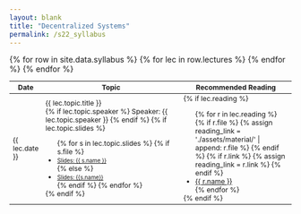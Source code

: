 ```yaml
---
layout: blank
title: "Decentralized Systems"
permalink: /s22_syllabus
---
```

<table style="table-layout: fixed; font-size: 88%;">
  <thead>
      <th style="width: 10%;">Date</th>
      <th style="width: 50%;"> Topic </th>
      <th style="width: 40%;"> Recommended Reading </th>
  </thead>
  <tbody>
    {% for row in site.data.syllabus %}
      {% for lec in row.lectures %}
        <tr> 
          <td> {{ lec.date }} </td>
          <td> {{ lec.topic.title }}
            <br>
            {% if lec.topic.speaker %}
              Speaker: {{ lec.topic.speaker }} 
            {% endif %}
            {% if lec.topic.slides %}
              <ul style="margin-bottom: 0;">
                {% for s in lec.topic.slides %}
                  {% if s.file %}
                    <li> <a target="_parent" href="./assets/material/{{s.file}}" style="font-size: 80%;"> Slides: {{ s.name }} </a> </li>
                  {% else %}
                    <li> <a target="_parent" href="{{s.link}}" style="font-size: 80%;"> Slides: {{s.name}} </a> </li>
                  {% endif %}
                {% endfor %}
              </ul>
            {% endif %}
          </td>
          <td> 
           {% if lec.reading %}
            <ul style="margin-bottom: 0;">
              {% for r in lec.reading %}
                {% if r.file %}
                  {% assign reading_link = './assets/material/' | append: r.file %}
                {% endif %}
                {% if r.link %}
                  {% assign reading_link = r.link %}
                {% endif %}
              <li> <a target="_parent" href="{{reading_link}}"> {{ r.name }} </a> </li>
              {% endfor %}
            </ul>
            {% endif %}
          </td>
        </tr>
      {% endfor %}
    {% endfor %}
  </tbody>
</table>
